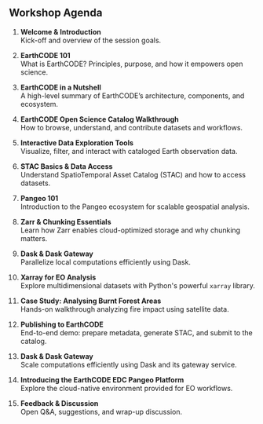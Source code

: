 ## Workshop Agenda

1. **Welcome & Introduction**  
   Kick-off and overview of the session goals.

2. **EarthCODE 101**  
   What is EarthCODE? Principles, purpose, and how it empowers open science.

3. **EarthCODE in a Nutshell**  
   A high-level summary of EarthCODE’s architecture, components, and ecosystem.

4. **EarthCODE Open Science Catalog Walkthrough**  
   How to browse, understand, and contribute datasets and workflows.

5. **Interactive Data Exploration Tools**  
   Visualize, filter, and interact with cataloged Earth observation data.

6. **STAC Basics & Data Access**  
   Understand SpatioTemporal Asset Catalog (STAC) and how to access datasets.

7. **Pangeo 101**  
   Introduction to the Pangeo ecosystem for scalable geospatial analysis.

8. **Zarr & Chunking Essentials**  
    Learn how Zarr enables cloud-optimized storage and why chunking matters.

9. **Dask & Dask Gateway**  
    Parallelize local computations efficiently using Dask.

10. **Xarray for EO Analysis**  
    Explore multidimensional datasets with Python's powerful `xarray` library.

11. **Case Study: Analysing Burnt Forest Areas**  
    Hands-on walkthrough analyzing fire impact using satellite data.

12. **Publishing to EarthCODE**  
    End-to-end demo: prepare metadata, generate STAC, and submit to the catalog.

13.  **Dask & Dask Gateway**  
    Scale computations efficiently using Dask and its gateway service.

14. **Introducing the EarthCODE EDC Pangeo Platform**  
   Explore the cloud-native environment provided for EO workflows.

15. **Feedback & Discussion**  
    Open Q&A, suggestions, and wrap-up discussion.








